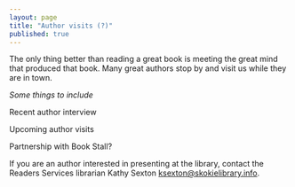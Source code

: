 ```yaml
---
layout: page
title: "Author visits (?)"
published: true
---
```


The only thing better than reading a great book is meeting the great mind that produced that book. Many great authors stop by and visit us while they are in town.  


_Some things to include_

Recent author interview

Upcoming author visits

Partnership with Book Stall?

If you are an author interested in presenting at the library, contact the Readers Services librarian Kathy Sexton ksexton@skokielibrary.info.


